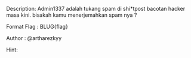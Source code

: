 Description:
Admin1337 adalah tukang spam di shi*tpost bacotan hacker masa kini. bisakah kamu menerjemahkan spam nya ? <br>

Format Flag : BLUG{flag} <br>

Author : @artharezkyy

Hint:
